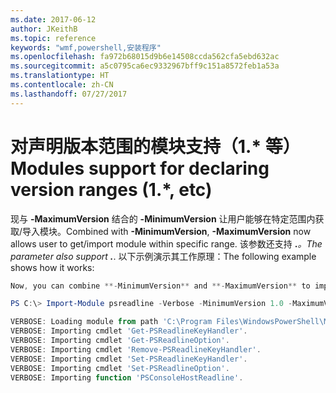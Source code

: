 ```yaml
---
ms.date: 2017-06-12
author: JKeithB
ms.topic: reference
keywords: "wmf,powershell,安装程序"
ms.openlocfilehash: fa972b68015d9b6e14508ccda562cfa5ebd632ac
ms.sourcegitcommit: a5c0795ca6ec9332967bff9c151a8572feb1a53a
ms.translationtype: HT
ms.contentlocale: zh-CN
ms.lasthandoff: 07/27/2017
---
```

# <a name="modules-support-for-declaring-version-ranges-1-etc"></a><span data-ttu-id="1c791-102">对声明版本范围的模块支持（1.* 等）</span><span class="sxs-lookup"><span data-stu-id="1c791-102">Modules support for declaring version ranges (1.*, etc)</span></span>
<span data-ttu-id="1c791-103">现与 **-MaximumVersion** 结合的 **-MinimumVersion** 让用户能够在特定范围内获取/导入模块。</span><span class="sxs-lookup"><span data-stu-id="1c791-103">Combined with **-MinimumVersion**, **-MaximumVersion** now allows user to get/import module within specific range.</span></span> <span data-ttu-id="1c791-104">该参数还支持 **.***。</span><span class="sxs-lookup"><span data-stu-id="1c791-104">The parameter also support **.***.</span></span> <span data-ttu-id="1c791-105">以下示例演示其工作原理：</span><span class="sxs-lookup"><span data-stu-id="1c791-105">The following example shows how it works:</span></span>

```powershell
Now, you can combine **-MinimumVersion** and **-MaximumVersion** to import module within specific range:

PS C:\> Import-Module psreadline -Verbose -MinimumVersion 1.0 -MaximumVersion 1.2.*

VERBOSE: Loading module from path 'C:\Program Files\WindowsPowerShell\Modules\psreadline\1.1\psreadline.psd1'.
VERBOSE: Importing cmdlet 'Get-PSReadlineKeyHandler'.
VERBOSE: Importing cmdlet 'Get-PSReadlineOption'.
VERBOSE: Importing cmdlet 'Remove-PSReadlineKeyHandler'.
VERBOSE: Importing cmdlet 'Set-PSReadlineKeyHandler'.
VERBOSE: Importing cmdlet 'Set-PSReadlineOption'.
VERBOSE: Importing function 'PSConsoleHostReadline'.
```


